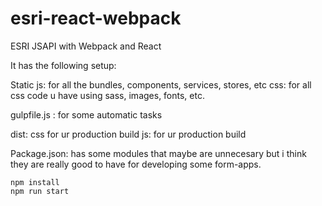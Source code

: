 # esri-react-webpack

ESRI JSAPI with Webpack and React

It has the following setup:

Static
  js: for all the bundles, components, services, stores, etc
  css: for all css code u have using sass, images, fonts, etc.

gulpfile.js :  for some automatic tasks

dist:
  css for ur production build
  js: for ur production build

Package.json: has some modules that maybe are unnecesary but i think they are really good to have for developing some form-apps.

  
```
npm install
npm run start
```
